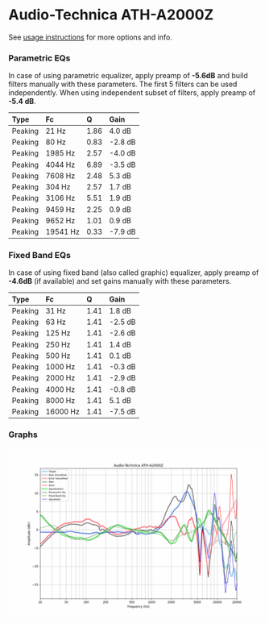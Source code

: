 # Audio-Technica ATH-A2000Z
See [usage instructions](https://github.com/jaakkopasanen/AutoEq#usage) for more options and info.

### Parametric EQs
In case of using parametric equalizer, apply preamp of **-5.6dB** and build filters manually
with these parameters. The first 5 filters can be used independently.
When using independent subset of filters, apply preamp of **-5.4 dB**.

| Type    | Fc       |    Q | Gain    |
|:--------|:---------|:-----|:--------|
| Peaking | 21 Hz    | 1.86 | 4.0 dB  |
| Peaking | 80 Hz    | 0.83 | -2.8 dB |
| Peaking | 1985 Hz  | 2.57 | -4.0 dB |
| Peaking | 4044 Hz  | 6.89 | -3.5 dB |
| Peaking | 7608 Hz  | 2.48 | 5.3 dB  |
| Peaking | 304 Hz   | 2.57 | 1.7 dB  |
| Peaking | 3106 Hz  | 5.51 | 1.9 dB  |
| Peaking | 9459 Hz  | 2.25 | 0.9 dB  |
| Peaking | 9652 Hz  | 1.01 | 0.9 dB  |
| Peaking | 19541 Hz | 0.33 | -7.9 dB |

### Fixed Band EQs
In case of using fixed band (also called graphic) equalizer, apply preamp of **-4.6dB**
(if available) and set gains manually with these parameters.

| Type    | Fc       |    Q | Gain    |
|:--------|:---------|:-----|:--------|
| Peaking | 31 Hz    | 1.41 | 1.8 dB  |
| Peaking | 63 Hz    | 1.41 | -2.5 dB |
| Peaking | 125 Hz   | 1.41 | -2.6 dB |
| Peaking | 250 Hz   | 1.41 | 1.4 dB  |
| Peaking | 500 Hz   | 1.41 | 0.1 dB  |
| Peaking | 1000 Hz  | 1.41 | -0.3 dB |
| Peaking | 2000 Hz  | 1.41 | -2.9 dB |
| Peaking | 4000 Hz  | 1.41 | -0.8 dB |
| Peaking | 8000 Hz  | 1.41 | 5.1 dB  |
| Peaking | 16000 Hz | 1.41 | -7.5 dB |

### Graphs
![](./Audio-Technica%20ATH-A2000Z.png)